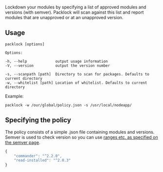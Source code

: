 Lockdown your modules by specifying a list of approved modules and versions (with semver). Packlock will scan against this list and report modules that are unapproved or at an unapproved version.

Usage
-----

```
packlock [options]

Options:

-h, --help             output usage information
-V, --version          output the version number

-s, --scanpath [path]  Directory to scan for packages. Defaults to current directory
-w, --whitelist [path] Location of whitelist. Defaults to current directory
```

Example:

```shell
packlock -w /our/global/policy.json -s /usr/local/nodeapp/
```

Specifying the policy
---------------------
The policy consists of a simple .json file containing modules and versions. Semver is used to check version so you can use [ranges etc. as specified on the semver page](https://www.npmjs.org/doc/misc/semver.html).

```js
{
    "commander": "^2.2.0",
    "read-installed": "^2.0.3"
}
```


